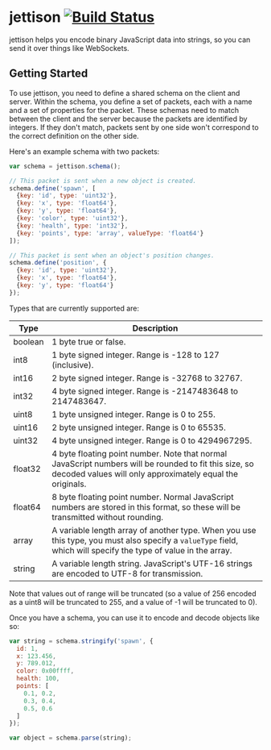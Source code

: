 # jettison [![Build Status](https://travis-ci.org/noonat/jettison.svg?branch=master)](https://travis-ci.org/noonat/jettison)

jettison helps you encode binary JavaScript data into strings, so you can send
it over things like WebSockets.


## Getting Started

To use jettison, you need to define a shared schema on the client and server.
Within the schema, you define a set of packets, each with a name and a set of
properties for the packet. These schemas need to match between the client and
the server because the packets are identified by integers. If they don't match,
packets sent by one side won't correspond to the correct definition on the
other side.

Here's an example schema with two packets:

```javascript
var schema = jettison.schema();

// This packet is sent when a new object is created.
schema.define('spawn', [
  {key: 'id', type: 'uint32'},
  {key: 'x', type: 'float64'},
  {key: 'y', type: 'float64'},
  {key: 'color', type: 'uint32'},
  {key: 'health', type: 'int32'},
  {key: 'points', type: 'array', valueType: 'float64'}
]);

// This packet is sent when an object's position changes.
schema.define('position', {
  {key: 'id', type: 'uint32'},
  {key: 'x', type: 'float64'},
  {key: 'y', type: 'float64'}
});
```

Types that are currently supported are:

| Type    | Description |
| ------- | ----------- |
| boolean | 1 byte true or false. |
| int8    | 1 byte signed integer. Range is -128 to 127 (inclusive). |
| int16   | 2 byte signed integer. Range is -32768 to 32767. |
| int32   | 4 byte signed integer. Range is -2147483648 to 2147483647. |
| uint8   | 1 byte unsigned integer. Range is 0 to 255. |
| uint16  | 2 byte unsigned integer. Range is 0 to 65535. |
| uint32  | 4 byte unsigned integer. Range is 0 to 4294967295. |
| float32 | 4 byte floating point number. Note that normal JavaScript numbers will be rounded to fit this size, so decoded values will only approximately equal the originals. |
| float64 | 8 byte floating point number. Normal JavaScript numbers are stored in this format, so these will be transmitted without rounding. |
| array   | A variable length array of another type. When you use this type, you must also specify a `valueType` field, which will specify the type of value in the array. |
| string  | A variable length string. JavaScript's UTF-16 strings are encoded to UTF-8 for transmission. |

Note that values out of range will be truncated (so a value of 256 encoded as
a uint8 will be truncated to 255, and a value of -1 will be truncated to 0).

Once you have a schema, you can use it to encode and decode objects like so:

```javascript
var string = schema.stringify('spawn', {
  id: 1,
  x: 123.456,
  y: 789.012,
  color: 0x00ffff,
  health: 100,
  points: [
    0.1, 0.2,
    0.3, 0.4,
    0.5, 0.6
  ]
});

var object = schema.parse(string);
```

